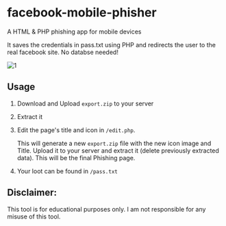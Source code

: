 # facebook-mobile-phisher

A HTML &amp; PHP phishing app for mobile devices

It saves the credentials in pass.txt using PHP and redirects the user to the real facebook site. No databse needed!

![1](https://github.com/vian21/facebook-mobile-phisher/blob/dc95d2b51ee97ac374f79de31e252eadb074be2a/screenshots/1.png)

## Usage

1. Download and Upload `export.zip` to your server
1. Extract it
1. Edit the page's title and icon in `/edit.php`.

   This will generate a new `export.zip` file with the new icon image and Title. Upload it to your server and extract it (delete previously extracted data). This will be the final Phishing page.

1. Your loot can be found in `/pass.txt`

## Disclaimer:

This tool is for educational purposes only. I am not responsible for any misuse of this tool.
